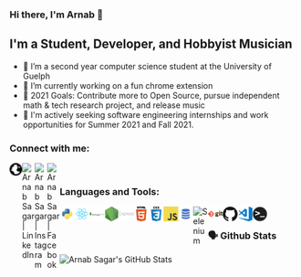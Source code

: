 ### Hi there, I'm Arnab  👋

## I'm a Student, Developer, and Hobbyist Musician 

- 🌱 I’m a second year computer science student at the University of Guelph
- 🔭 I’m currently working on a fun chrome extension
- 🥅 2021 Goals: Contribute more to Open Source, pursue independent math & tech research project, and release music
- 👯 I'm actively seeking software engineering internships and work opportunities for Summer 2021 and Fall 2021.

### Connect with me:
[<img align="left" alt="arnabsagar.xyz" width="22px" src="https://raw.githubusercontent.com/iconic/open-iconic/master/svg/globe.svg" />][website]
[<img align="left" alt="Arnab Sagar | LinkedIn" width="22px" src="https://cdn.jsdelivr.net/npm/simple-icons@v3/icons/linkedin.svg" />][linkedin]
[<img align="left" alt="Arnab Sagar | Instagram" width="22px" src="https://cdn.jsdelivr.net/npm/simple-icons@v3/icons/instagram.svg" />][instagram]
[<img align="left" alt="Arnab Sagar | Facebook" width="22px" src="https://cdn.jsdelivr.net/npm/simple-icons@v3/icons/facebook.svg" />][facebook]

<br/>

### Languages and Tools:
<img align="left" alt="Python" width="26px" src="https://raw.githubusercontent.com/github/explore/80688e429a7d4ef2fca1e82350fe8e3517d3494d/topics/python/python.png" />

<img align="left" alt="React" width="26px" src="https://raw.githubusercontent.com/github/explore/80688e429a7d4ef2fca1e82350fe8e3517d3494d/topics/react/react.png" />

<img align="left" alt="MongoDB" width="26px" src="https://raw.githubusercontent.com/github/explore/80688e429a7d4ef2fca1e82350fe8e3517d3494d/topics/mongodb/mongodb.png" />

<img align="left" alt="Node.js" width="26px" src="https://raw.githubusercontent.com/github/explore/80688e429a7d4ef2fca1e82350fe8e3517d3494d/topics/nodejs/nodejs.png" />

<img align="left" alt="Express" width="26px" src="https://raw.githubusercontent.com/github/explore/80688e429a7d4ef2fca1e82350fe8e3517d3494d/topics/express/express.png" />

<img align="left" alt="HTML5" width="26px" src="https://raw.githubusercontent.com/github/explore/80688e429a7d4ef2fca1e82350fe8e3517d3494d/topics/html/html.png" />

<img align="left" alt="CSS3" width="26px" src="https://raw.githubusercontent.com/github/explore/80688e429a7d4ef2fca1e82350fe8e3517d3494d/topics/css/css.png" />

<img align="left" alt="JavaScript" width="26px" src="https://raw.githubusercontent.com/github/explore/80688e429a7d4ef2fca1e82350fe8e3517d3494d/topics/javascript/javascript.png" />

<img align="left" alt="SQL" width="26px" src="https://raw.githubusercontent.com/github/explore/80688e429a7d4ef2fca1e82350fe8e3517d3494d/topics/sql/sql.png" />

<img align="left" alt="Selenium" width="26px" src="https://avatars0.githubusercontent.com/u/983927?s=200&v=4" />

<img align="left" alt="Git" width="26px" src="https://raw.githubusercontent.com/github/explore/80688e429a7d4ef2fca1e82350fe8e3517d3494d/topics/git/git.png" />

<img align="left" alt="GitHub" width="26px" src="https://raw.githubusercontent.com/github/explore/78df643247d429f6cc873026c0622819ad797942/topics/github/github.png" />

<img align="left" alt="Visual Studio Code" width="26px" src="https://raw.githubusercontent.com/github/explore/80688e429a7d4ef2fca1e82350fe8e3517d3494d/topics/visual-studio-code/visual-studio-code.png" />

<img align="left" alt="Terminal" width="26px" src="https://raw.githubusercontent.com/github/explore/80688e429a7d4ef2fca1e82350fe8e3517d3494d/topics/terminal/terminal.png" />

<br />


### 🗣 Github Stats

<img align="left" alt="Arnab Sagar's GitHub Stats" src="https://github-readme-stats.arnabsagar.vercel.app/api?username=ArnabSagar&show_icons=true&hide_border=true&theme=radical" />


[website]: http://arnabsagar.xyz
[instagram]: https://www.instagram.com/arnab.sagar/
[linkedin]: https://www.linkedin.com/in/arnabsagar/
[facebook]: https://www.facebook.com/arnab.sagar.988/
